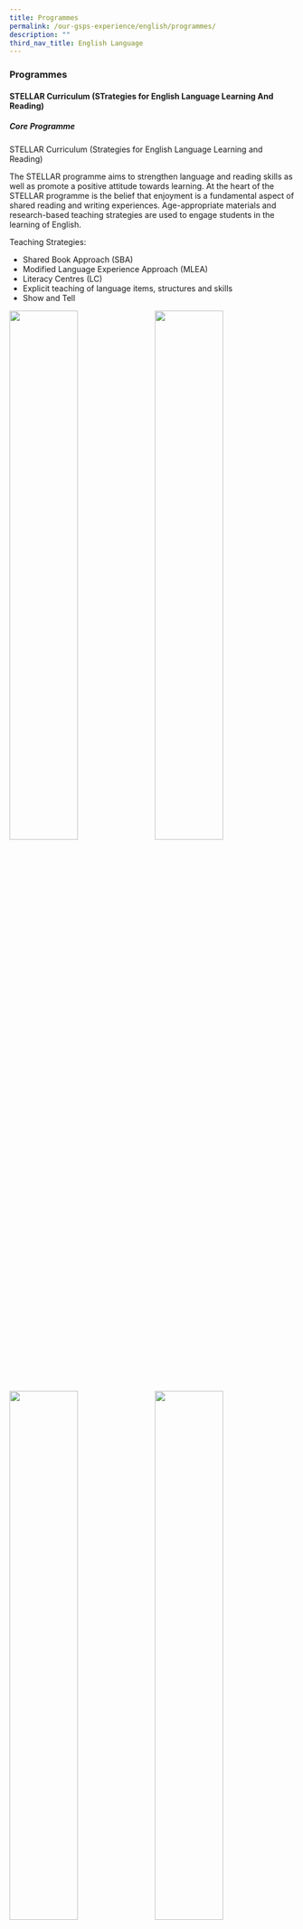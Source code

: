 ```yaml
---
title: Programmes
permalink: /our-gsps-experience/english/programmes/
description: ""
third_nav_title: English Language
---
```

### **Programmes**
#### **STELLAR Curriculum (STrategies for English Language Learning And Reading)**
##### **Core Programme**

STELLAR Curriculum (Strategies for English Language Learning and Reading)

The STELLAR programme aims to strengthen language and reading skills as well as promote a positive attitude towards learning. At the heart of the STELLAR programme is the belief that enjoyment is a fundamental aspect of shared reading and writing experiences. Age-appropriate materials and research-based teaching strategies are used to engage students in the learning of English.

Teaching Strategies:
* Shared Book Approach (SBA)
* Modified Language Experience Approach (MLEA)
* Literacy Centres (LC)
* Explicit teaching of language items, structures and skills
* Show and Tell

<img src="/images/eng1.jpg" style="width:49%" align=left>
<img src="/images/eng2.jpg" style="width:49%" align=right>

<br clear="left">

<img src="/images/eng3.jpg" style="width:49%" align=left>
<img src="/images/eng4.jpg" style="width:49%" align=right>

<br clear="left">

### **Programmmes for Intervention**
We provide language and literacy support to our students who require the additional boost.

##### **Learning Support Programme (LSP) – Primary 1 and 2**

The LSP provides additional support for students with weak literacy skills. Students attend lessons one period a day in small groups, and are taught by specially trained school teachers using strategies that are specifically designed to improve their reading ability. 

##### **Reading Remediation Programme (RRP) – Primary 3**

The RRP caters to supporting P3 students who still face difficulties in reading in the English Language despite having been supported through the LSP programme in their earlier years. This specially designed programme introduced a range of different coping strategies for reading comprehension which will enable them to better manage their daily learning.

##### **School Dyslexic Remediation (SDR) – Primary 3 and 4** 

The MOE's School-based Dyslexia Remediation programme is a two-year intervention programme catered exclusively for Primary 3 and 4 students. These students are identified for support through a systematic screening process for dyslexia that is conducted at the end of Primary 2 by trained specialists. This after school programme is conducted in small groups by a trained school teacher using the remediation curriculum specifically designed by MOE Reading Specialists.


<br clear="left">


#### **English Language Fiesta**
Theme: Books bring us together

We celebrated English Language Week 2022 in Week 5 of Term 3, from 25 July 2022 to 1 August 2022. This event was organised to ignite the passion for reading and providing our students with a platform to explore the English Language further through fun and games.

Various language-based activities were held throughout the week. Students in Primary 1 and 2 were introduced to Nursery Rhymes while those in Primary 3 and 4 had to harness their creativity as they challenged themselves in a game of Idiom Charades. The Primary 5 and 6 students had to tap on their oracy skills as they journeyed through a game of synonyms.

The week-long activities culminated with the Dress as a Book Character Day on 1 August 2022. The students came dressed as their favourite book character. The school was abuzz as students, teachers and even our principals seized this opportunity to breathe life into various book characters. There was also a book talk during assembly by award-winning children’s author, Mr Neil Humphreys, which was well-received by everyone in the school.

 (Hyperlink - [https://youtu.be/IWmtOZBFakM](https://youtu.be/IWmtOZBFakM))
 
<img src="/images/englishlanguageprogrammes1.jpg" style="width:85%; margin-bottom:10px">

<img src="/images/englishlanguageprogrammes2.jpg" style="width:85%; margin-bottom:10px">

<img src="/images/englishlanguageprogrammes3.jpg" style="width:85%;margin-bottom:10px">

<img src="/images/englishlanguageprogrammes4.jpg" style="width:85%;margin-bottom:10px">

<img src="/images/englishlanguageprogrammes5.jpg" style="width:65%">

<br clear="left">

#### **The Read and Shine Programme (P1-P6)**
In this programme, students will listen to a story online while form teachers are taking their attendance and temperature. The aims of this programme include the following:<br>
\- Ignite pupils’ passion in reading<br>
\- Enhance pupils’ listening skills<br>
\- Expose pupils to the different genres (multiliteracies)<br>
\- Showcase the different styles of reading aloud to pupils<br>
\- Encourage pupils to come early to listen to stories

<img src="/images/englishlanguageprogrammes6.jpg" style="width:85%;margin-bottom:10px;" align = "left">
<img src="/images/englishlanguageprogrammes7.jpg" style="width:85%;margin-bottom:10px;" align = "left">

<br clear="left">

#### **NLB Collaboration**
In this programme, our school will be participating in an even called Read for Books 2021. This charity drive will happen in the month of July and students are encouraged to build reading habits while doing going for the community. Each time a student is spotted reading for a certain amount of time, a book will be donated to the drive.

#### **Little Red Dot and The Straits Times Online (Primary 4-6)**
Little Red Dot is a special publication by The Straits Times specially catered for students. Students are exposed to current affairs and world events that allow for discussion in the classroom. These discussions encourage practical application of knowledge learned in real contexts. This programme also encourages students to read widely for knowledge and for enjoyment.

<img src="/images/englishlanguageprogrammes8.jpg" style="width:85%;margin-bottom:10px;" align = "left">
<img src="/images/englishlanguageprogrammes9.jpg" style="width:85%;" align = "left">

<br clear="left">

#### **Speaker’s Web (Primary 4)**
This programme aims to develop pupils who can communicate effectively and become eloquent speakers of the English Language. The objectives of this programme include the following:<br>
\- Develop opportunities to listen and respond to stories, songs and poems.<br>
\- Develop and promote the use of language skills required to narrate, describe, speak persuasively and express opinions.<br>
\- Help pupils’ present factual information clearly and logically.<br>
\- Develop speaking and listening skills, poise and confidence through fun and meaningful activities.

<img src="/images/englishlanguageprogrammes10.jpg" style="width:85%;margin-bottom:10px;" align = "left">
<img src="/images/englishlanguageprogrammes11.jpg" style="width:85%;margin-bottom:10px;" align = "left">

<br clear="left">

#### **Mentor Text Writing Programme (Primary 5)**
The programme aims to develop pupils to acquire the relevant skills to fine-tune and develop their writing. Students are selected based on their overall performance and recommendations by EL teachers. The objectives of the programme includes:
* To have pupils analyse mentor texts and identify what aspects of writing are effective.
* To teach pupils to model the styles and techniques used in the mentor texts by applying it in their writing.
* To learn how to elaborate their story ideas through building suspense and slowing down key scenes in their composition.
* To reinforce narrative structure, important story elements and different types of story starters and endings.

<img src="/images/englishlanguageprogrammes12.jpg" style="width:85%;margin-bottom:10px;" align = "left">
<img src="/images/englishlanguageprogrammes13.jpg" style="width:85%;margin-bottom:10px;" align = "left">

<br clear="left">
